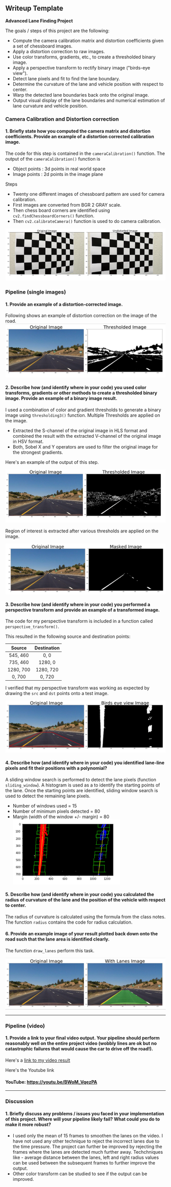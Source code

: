 ## Writeup Template

**Advanced Lane Finding Project**

The goals / steps of this project are the following:

* Compute the camera calibration matrix and distortion coefficients given a set of chessboard images.
* Apply a distortion correction to raw images.
* Use color transforms, gradients, etc., to create a thresholded binary image.
* Apply a perspective transform to rectify binary image ("birds-eye view").
* Detect lane pixels and fit to find the lane boundary.
* Determine the curvature of the lane and vehicle position with respect to center.
* Warp the detected lane boundaries back onto the original image.
* Output visual display of the lane boundaries and numerical estimation of lane curvature and vehicle position.

[//]: # (Image References)

[image1]: ./examples/undistort_output.png "Undistorted"
[image2]: ./examples/Thresholded.png "Road Transformed"
[image3a]: ./examples/region_of_interest.png "Road Transformed"
[image3]: ./examples/binary_combo_example.png "Binary Example"
[image4]: ./examples/birds_eye_view.png "Warp Example"
[image5]: ./examples/color_fit_lines.png "Fit Visual"
[image6]: ./examples/drawn_lane_lines.png "Output"
[video1]: ./project_video_cha.mp4 "Video"

### Camera Calibration and Distortion correction

#### 1. Briefly state how you computed the camera matrix and distortion coefficients. Provide an example of a distortion corrected calibration image.
The code for this step is contained in the `cameraCalibration()` function.
The output of the `cameraCalibration()` function is 
 - Object points : 3d  points in real world space 
 - Image points : 2d points in the image plane

Steps
- Twenty one different images of chessboard pattern are used for camera calibration. 
- First images are converted from BGR 2 GRAY scale.
- Then chess board corners are identified using `cv2.findChessboardCorners()` function.
- Then `cv2.calibrateCamera()` function is used to do camera calibration. 

![alt text][image1]

### Pipeline (single images)

#### 1. Provide an example of a distortion-corrected image.

Following shows an example of distortion correction on the image of the road.
![alt text][image2]

#### 2. Describe how (and identify where in your code) you used color transforms, gradients or other methods to create a thresholded binary image.  Provide an example of a binary image result.

I used a combination of color and gradient thresholds to generate a binary image using `thresholding3()` function.
Multiple Thresholds are applied on the image.
- Extracted the S-channel of the original image in HLS format and combined the result with the extracted V-channel of the original image in HSV format.
- Both, Sobel X and Y operators are used to filter the original image for the strongest gradients.

Here's an example of the output of this step.  

![alt text][image3]

Region of interest is extracted after various thresholds are applied on the image.

![alt text][image3a]
#### 3. Describe how (and identify where in your code) you performed a perspective transform and provide an example of a transformed image.

The code for my perspective transform is included in a function called `perspective_transform()`. 


This resulted in the following source and destination points:

| Source        | Destination   | 
|:-------------:|:-------------:| 
| 545, 460      | 0, 0        | 
| 735, 460      | 1280, 0      |
| 1280, 700     | 1280, 720      |
| 0, 700      | 0, 720        |

I verified that my perspective transform was working as expected by drawing the `src` and `dst` points onto a test image.

![alt text][image4]

#### 4. Describe how (and identify where in your code) you identified lane-line pixels and fit their positions with a polynomial?

A sliding window search is performed to detect the lane pixels (function `sliding_window`). A histogram is used as a to identify the starting points of the lane. Once the starting points are identified, sliding window search is used to detect the remaining lane pixels.
- Number of windows used = 15
- Number of minimum pixels detected = 80
- Margin (width of the window +/- margin) = 80
![alt text][image5]

#### 5. Describe how (and identify where in your code) you calculated the radius of curvature of the lane and the position of the vehicle with respect to center.

The radius of curvature is calculated using the formula from the class notes. The function `radius` contains the code for radius calculation.

#### 6. Provide an example image of your result plotted back down onto the road such that the lane area is identified clearly.

The function `draw_lanes` perform this task.

![alt text][image6]

---

### Pipeline (video)

#### 1. Provide a link to your final video output.  Your pipeline should perform reasonably well on the entire project video (wobbly lines are ok but no catastrophic failures that would cause the car to drive off the road!).

Here's a [link to my video result](./project_video_cha.mp4)

Here's the Youtube link 
#### **YouTube:** https://youtu.be/BWoM_VqezPA 
---

### Discussion

#### 1. Briefly discuss any problems / issues you faced in your implementation of this project.  Where will your pipeline likely fail?  What could you do to make it more robust?

- I used only the mean of 15 frames to smoothen the lanes on the video. I have not used any other technique to reject the incorrect lanes due to the time pressure. The project can further be improved by rejecting the frames where the lanes are detected much further away. Techchniques like - average distance between the lanes, left and right radius values can be used between the subsequent frames to further improve the output. 
- Other color transform can be studied to see if the output can be improved.

